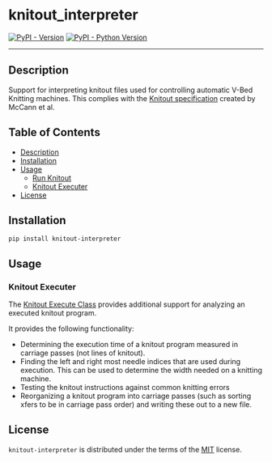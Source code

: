 
# knitout_interpreter

[![PyPI - Version](https://img.shields.io/pypi/v/knitout-interpreter.svg)](https://pypi.org/project/knitout-interpreter)
[![PyPI - Python Version](https://img.shields.io/pypi/pyversions/knitout-interpreter.svg)](https://pypi.org/project/knitout-interpreter)

-----
## Description
Support for interpreting knitout files used for controlling automatic V-Bed Knitting machines. This complies with the [Knitout specification](https://textiles-lab.github.io/knitout/knitout.html) created by McCann et al. 

## Table of Contents
- [Description](#description)
- [Installation](#installation)
- [Usage](#usage)
  - [Run Knitout](#run-knitout)
  - [Knitout Executer](#knitout-executer)
- [License](#license)

## Installation

```console
pip install knitout-interpreter
```

## Usage
### Knitout Executer

The [Knitout Execute Class](https://github.com/mhofmann-Khoury/knitout_interpreter/blob/main/src/knitout_interpreter/knitout_execution.py) provides additional support for analyzing an executed knitout program. 

It provides the following functionality:
- Determining the execution time of a knitout program measured in carriage passes (not lines of knitout).
- Finding the left and right most needle indices that are used during execution. This can be used to determine the width needed on a knitting machine.
- Testing the knitout instructions against common knitting errors
- Reorganizing a knitout program into carriage passes (such as sorting xfers to be in carriage pass order) and writing these out to a new file. 

## License

`knitout-interpreter` is distributed under the terms of the [MIT](https://spdx.org/licenses/MIT.html) license.